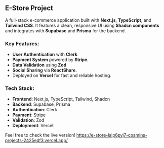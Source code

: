 ## E-Store Project

A full-stack e-commerce application built with **Next.js**, **TypeScript**, and **Tailwind CSS**. It features a clean, responsive UI using **Shadcn components** and integrates with **Supabase** and **Prisma** for the backend.

### Key Features:
- **User Authentication** with **Clerk**.
- **Payment System** powered by **Stripe**.
- **Data Validation** using **Zod**.
- **Social Sharing** via **ReactShare**.
- Deployed on **Vercel** for fast and reliable hosting.

### Tech Stack:
- **Frontend**: Next.js, TypeScript, Tailwind, Shadcn
- **Backend**: Supabase, Prisma
- **Authentication**: Clerk
- **Payment**: Stripe
- **Validation**: Zod
- **Deployment**: Vercel

Feel free to check the live version!
https://e-store-lalp6pvj7-cosmins-projects-2425edf3.vercel.app/
